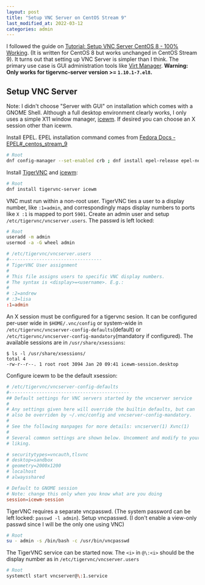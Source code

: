 ```yaml
---
layout: post
title: "Setup VNC Server on CentOS Stream 9"
last_modified_at: 2022-03-12
categories: admin
---
```

<!-- This Source Code Form is subject to the terms of the Mozilla Public
   - License, v. 2.0. If a copy of the MPL was not distributed with this
   - file, You can obtain one at https://mozilla.org/MPL/2.0/. -->
I followed the guide on [Tutorial: Setup VNC Server CentOS 8 - 100% Working](https://www.golinuxcloud.com/setup-vnc-server-centos-8/). (It is written for CentOS 8 but works unchanged in CentOS Stream 9). It turns out that setting up VNC Server is simpler than I think. The primary use case is GUI administration tools like [Virt Manager](https://virt-manager.org/). **Warning: Only works for tigervnc-server version >= `1.10.1-7.el8`.**

## Setup VNC Server
Note: I didn't choose "Server with GUI" on installation which comes with a GNOME Shell. Although a full desktop environment clearly works, I only uses a simple X11 window manager, [icewm](https://ice-wm.org/). If desired you can choose an X session other than icewm.

Install EPEL. EPEL installation command comes from [Fedora Docs - EPEL#_centos_stream_9](https://docs.fedoraproject.org/en-US/epel/#_centos_stream_9)
```sh
# Root
dnf config-manager --set-enabled crb ; dnf install epel-release epel-next-release
```

Install [TigerVNC](https://tigervnc.org/) and [icewm](https://ice-wm.org/):
```sh
# Root
dnf install tigervnc-server icewm
```

VNC must run within a non-root user. TigerVNC ties a user to a display number, like `:1=admin`, and correspondingly maps display numbers to ports like `X :1` is mapped to port `5901`. Create an admin user and setup `/etc/tigervnc/vncserver.users`. The passwd is left locked:
```sh
# Root
useradd -m admin
usermod -a -G wheel admin
```
```conf
# /etc/tigervnc/vncserver.users
#----------------------------------
# TigerVNC User assignment
#
# This file assigns users to specific VNC display numbers.
# The syntax is <display>=<username>. E.g.:
#
# :2=andrew
# :3=lisa
:1=admin
```

An X session must be configured for a tigervnc sesion. It can be configured per-user wide in `$HOME/.vnc/config` or system-wide in `/etc/tigervnc/vncserver-config-defaults`(default) or `/etc/tigervnc/vncserver-config-mandatory`(mandatory if configured).  The available sessions are in `/usr/share/xsessions`:
```
$ ls -l /usr/share/xsessions/
total 4
-rw-r--r--. 1 root root 3094 Jan 20 09:41 icewm-session.desktop
```
Configure icewm to be the default xsession:
```conf
# /etc/tigervnc/vncserver-config-defaults
#--------------------------------------------
## Default settings for VNC servers started by the vncserver service
#
# Any settings given here will override the builtin defaults, but can
# also be overriden by ~/.vnc/config and vncserver-config-mandatory.
#
# See the following manpages for more details: vncserver(1) Xvnc(1)
#
# Several common settings are shown below. Uncomment and modify to your
# liking.

# securitytypes=vncauth,tlsvnc
# desktop=sandbox
# geometry=2000x1200
# localhost
# alwaysshared

# Default to GNOME session
# Note: change this only when you know what are you doing
session=icewm-session
```

TigerVNC requires a separate vncpasswd. (The system password can be left locked: `passwd -l admin`). Setup vncpasswd. (I don't enable a view-only passwd since I will be the only one using VNC)
```sh
# Root
su - admin -s /bin/bash -c /usr/bin/vncpasswd
```

The TigerVNC service can be started now. The `<i>` in `@\:<i>` should be the display number as in `/etc/tigervnc/vncserver.users`
```sh
# Root
systemctl start vncserver@\:1.service
```
